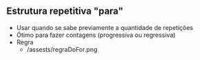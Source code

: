 ## Estrutura repetitiva "para"
* Usar quando se sabe previamente a quantidade de repetições
* Ótimo para fazer contagens (progressiva ou regressiva)
* Regra
    * /assests/regraDoFor.png
